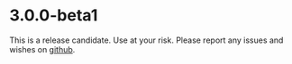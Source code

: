 # 3.0.0-beta1
This is a release candidate. Use at your risk. Please report any issues and wishes on [github](https://github.com/warlof/seat-discord-connector/issues).
